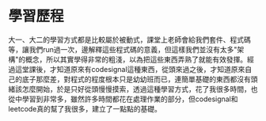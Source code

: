 # 學習歷程
大一、大二的學習方式都是比較屬於被動式，課堂上老師會給我們套件、程式碼等，讓我們run過一次，邊解釋這些程式碼的意義，但這樣我們並沒有太多"架構"的概念，所以其實學得非常的粗淺，以為把這些東西弄熟了就能有效發揮。經過這堂課後，才知道原來有codesignal這種東西，從頭來過之後，才知道原來自己的底子那麼差，對程式的程度根本只是幼幼班而已，連簡單基礎的東西都沒有頭緒該怎麼開始，於是只好從頭慢慢摸索，透過這種學習方式，花了我很多時間，也從中學習到非常多，雖然許多時間都花在處理作業的部分，但codesignal和leetcode真的幫了我很多，建立了一點點的基礎。
